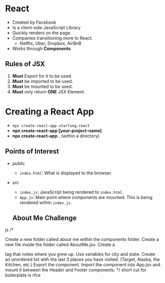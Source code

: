 # React
- Created by Facebook
- Is a client-side JavaScript Library
- Quickly renders on the page.
- Companies transitioning more to React.
  - Netflix, Uber, Dropbox, AirBnB
- Works through **Components**

## Rules of JSX
  1. **Must** Export for it to be used.
  2. **Must** be imported to be used.
  3. **Must** be mounted to be used.
  4. **Must** only return **ONE** JSX Element.

  # Creating a React App

- `npx create-react-app starting-react`
- **npx create-react-app [your-project-name]**
 - **npx create-react-app .** (within a directory)

## Points of Interest
- public
  - `index.html`: What is displayed to the browser.
- src
  - `index.js`: JavaScript being rendered to `index.html`.
  - `App.js`: Main point where components are mounted. This is being rendered within `index.js`.

  ## About Me Challenge
js
/* 
  
Create a new folder called about me within the components folder.
Create a new file inside the folder called AboutMe.jsx.
Create a <p> tag that notes where you grew up. 
Use variables for city and state.
Create an unordered list with the last 3 places you have visited. (Target, Alaska, the Kitchen, etc.)
Export the component.
Import the component into App.jsx and mount it between the Header and Footer components.
*/
 short cut for boilerplate is 
 rfce